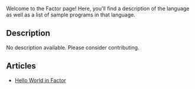 Welcome to the Factor page! Here, you'll find a description of the language as well as a list of sample programs in that language.

## Description

No description available. Please consider contributing.

## Articles

- [Hello World in Factor](https://sampleprograms.io/projects/hello-world/factor)